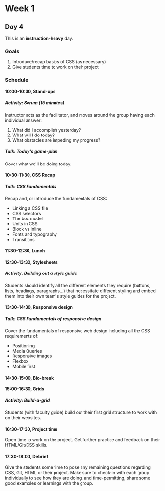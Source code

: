 # Week 1
## Day 4
This is an **instruction-heavy** day.

### Goals
1. Introduce/recap basics of CSS (as necessary)
2. Give students time to work on their project

### Schedule
#### 10:00-10:30, Stand-ups
##### Activity: Scrum (15 minutes)
Instructor acts as the facilitator, and moves around the group having each individual answer:

1. What did I accomplish yesterday?
2. What will I do today?
3. What obstacles are impeding my progress?

##### Talk: Today's game-plan
Cover what we'll be doing today.



#### 10:30-11:30, CSS Recap
##### Talk: CSS Fundamentals
Recap and, or introduce the fundamentals of CSS:
- Linking a CSS file
- CSS selectors
- The box model
- Units in CSS
- Block vs inline
- Fonts and typography
- Transitions


#### 11:30-12:30, Lunch



#### 12:30-13:30, Stylesheets
##### Activity: Building out a style guide
Students should identify all the different elements they require (buttons, lists, headings, paragraphs...) that necessitate different styling and embed them into their own team's style guides for the project.



#### 13:30-14:30, Responsive design
##### Talk: CSS Fundamentals of responsive design
Cover the fundamentals of responsive web design including all the CSS requirements of:
- Positioning
- Media Queries
- Responsive images
- Flexbox
- Mobile first



#### 14:30-15:00, Bio-break



#### 15:00-16:30, Grids
##### Activity: Build-a-grid
Students (with faculty guide) build out their first grid structure to work with on their websites.



#### 16:30-17:30, Project time
Open time to work on the project. Get further practice and feedback on their HTML/Git/CSS skills.



#### 17:30-18:00, Debrief
Give the students some time to pose any remaining questions regarding CSS, Git, HTML or their project. Make sure to check-in with each group individually to see how they are doing, and time-permitting, share some good examples or learnings with the group.
